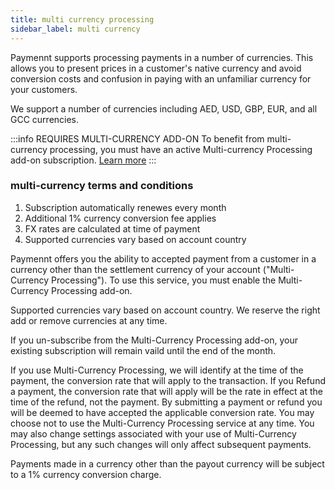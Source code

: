 ```yaml
---
title: multi currency processing
sidebar_label: multi currency
---
```


Paymennt supports processing payments in a number of currencies. This allows you to present prices in a customer's native currency and avoid conversion costs and confusion in paying with an unfamiliar currency for your customers.

We support a number of currencies including AED, USD, GBP, EUR, and all GCC currencies.

:::info REQUIRES MULTI-CURRENCY ADD-ON
To benefit from multi-currency processing, you must have an active Multi-currency Processing add-on subscription. [Learn more](/guides/manage/add-ons/manage)
:::

### multi-currency terms and conditions

1. Subscription automatically renewes every month
2. Additional 1% currency conversion fee applies
3. FX rates are calculated at time of payment
4. Supported currencies vary based on account country


Paymennt offers you the ability to accepted payment from a customer in a currency other than the settlement currency of your account ("Multi-Currency Processing"). To use this service, you must enable the Multi-Currency Processing add-on.

Supported currencies vary based on account country. We reserve the right add or remove currencies at any time.

If you un-subscribe from the Multi-Currency Processing add-on, your existing subscription will remain vaild until the end of the month.

If you use Multi-Currency Processing, we will identify at the time of the payment, the conversion rate that will apply to the transaction. If you Refund a payment, the conversion rate that will apply will be the rate in effect at the time of the refund, not the payment. By submitting a payment or refund you will be deemed to have accepted the applicable conversion rate. You may choose not to use the Multi-Currency Processing service at any time. You may also change settings associated with your use of Multi-Currency Processing, but any such changes will only affect subsequent payments.

Payments made in a currency other than the payout currency will be subject to a 1% currency conversion charge.
